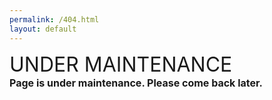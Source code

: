```yaml
---
permalink: /404.html
layout: default
---
```

<html>
  <head>
    <meta charset="utf-8">
    <title>Home</title>
  </head>
  <style>
    @keyframes cursor-blink {
  0% {
    opacity: 0;
  }
}

 p::after {
  content: "";
  width: 2px;
  height: 20px;
  background: #ffffff;
  display: inline-block;
  animation: cursor-blink 1s steps(2) infinite;
}
    p{
    font-size:16px;
    font-weight:700;
    margin:0;
    }
  .header{
  font-size:32px;
  font-weight:400;
  text-transform:uppercase;
  margin:0;
    }

  </style>
  <body>
    <h1 class = "header">Under maintenance</h1>
  <p>Page is under maintenance.  Please come back later.</p>
  </body>
</html>
